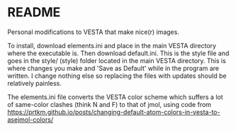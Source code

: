 # README
Personal modifications to VESTA that make nice(r) images.

To install, download elements.ini and place in the main VESTA directory where the executable is. Then download default.ini. This is the 
style file and goes in the style/ (style\) folder located in the main VESTA directory. This is where changes you make and 'Save as 
Default' while in the program are written. I change nothing else so replacing the files with updates should be relatively painless.

The elements.ini file converts the VESTA color scheme which suffers a lot of same-color clashes (think N and F) to that of jmol, using
code from https://prtkm.github.io/posts/changing-default-atom-colors-in-vesta-to-asejmol-colors/
